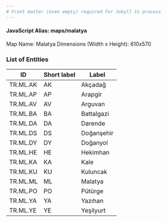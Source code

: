 ```yaml
---
# Front matter (even empty) required for Jekyll to process
---
```


#### JavaScript Alias: maps/malatya

Map Name: Malatya
Dimensions (Width x Height): 610x570





### List of Entities

ID | Short label | Label
---|---|---|
TR.ML.AK | AK | Akçadağ
TR.ML.AP | AP | Arapgir
TR.ML.AV | AV | Arguvan
TR.ML.BA | BA | Battalgazi		
TR.ML.DA | DA | Darende
TR.ML.DS | DS | Doğanşehir
TR.ML.DY | DY | Doğanyol
TR.ML.HE | HE | Hekimhan		
TR.ML.KA | KA | Kale
TR.ML.KU | KU | Kuluncak
TR.ML.ML | ML | Malatya
TR.ML.PO | PO | Pütürge		
TR.ML.YA | YA | Yazıhan
TR.ML.YE | YE | Yeşilyurt